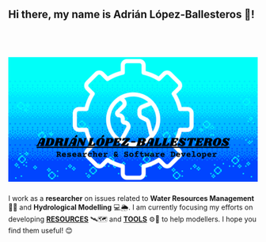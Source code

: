 ## Hi there, my name is Adrián López-Ballesteros 👋! 

<h1 align="center">
  <br>
  <img src="/banner.png" alt="Banner" width="700">
  <br>
</h1>

I work as a **researcher** on issues related to **Water Resources Management** 👷💧 and **Hydrological Modelling** 💻🌦️. I am currently focusing my efforts on developing **[RESOURCES](https://doi.org/10.1016/j.catena.2023.107339)** 🛰️🗺️ and **[TOOLS](https://adrlballesteros.github.io/MapSWAT/)** ⚙️🧰 to help modellers. I hope you find them useful! 😊

